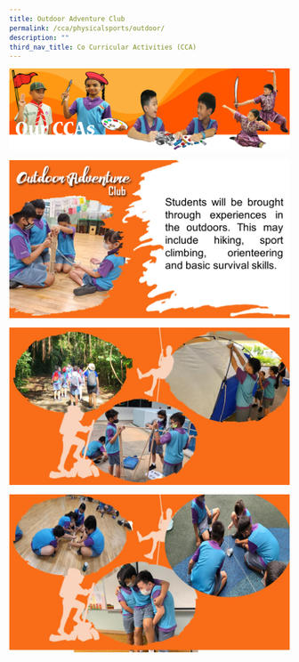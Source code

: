 ```yaml
---
title: Outdoor Adventure Club
permalink: /cca/physicalsports/outdoor/
description: ""
third_nav_title: Co Curricular Activities (CCA)
---
```

![](/images/CCAbanner.png)

![](/images/CCA2022/CCA-outdoor1.jpg)

![](/images/CCA2022/CCA-outdoor2.jpg)

![](/images/CCA2022/CCA-outdoor3.jpg)
